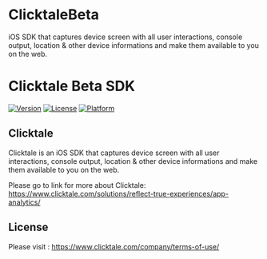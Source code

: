 # ClicktaleBeta
iOS SDK that captures device screen with all user interactions, console output, location &amp; other device informations and make them available to you on the web.

# Clicktale Beta SDK

[![Version](https://img.shields.io/cocoapods/v/Clicktale.svg?style=flat)](http://cocoadocs.org/docsets/Clicktale)
[![License](https://img.shields.io/cocoapods/l/Clicktale.svg?style=flat)](http://cocoadocs.org/docsets/Clicktale)
[![Platform](https://img.shields.io/cocoapods/p/Clicktale.svg?style=flat)](http://cocoadocs.org/docsets/Clicktale)

## Clicktale

Clicktale is an iOS SDK that captures device screen with all user interactions, console output, location & other device informations and make them available to you on the web.

Please go to link for more about Clicktale: https://www.clicktale.com/solutions/reflect-true-experiences/app-analytics/

## License


Please visit : https://www.clicktale.com/company/terms-of-use/

